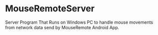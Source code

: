 # MouseRemoteServer
Server Program That Runs on Windows PC to handle mouse movements from network data send by MouseRemote Android App. 
